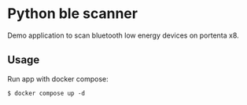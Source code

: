 # Python ble scanner

Demo application to scan bluetooth low energy devices on portenta x8.

## Usage

Run app with docker compose:
```
$ docker compose up -d
```

